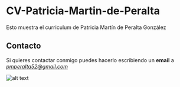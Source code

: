 # CV-Patricia-Martin-de-Peralta
Esto muestra el curriculum de Patricia Martín de Peralta González
## Contacto
Si quieres contactar conmigo puedes hacerlo escribiendo un **email** a *pmperalta52@gmail.com*

![alt text](https://www.iconhot.com/icon/png/human-o2/128/computer-laptop.png)
